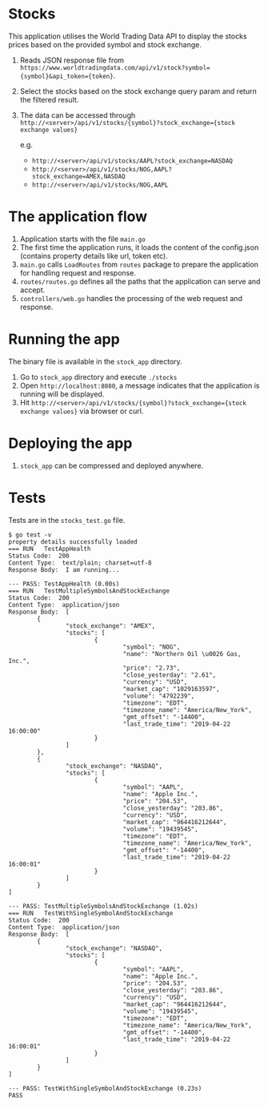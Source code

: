 # Stocks

This application utilises the World Trading Data API to display the stocks prices based on the provided symbol and stock exchange.

1. Reads JSON response file from `https://www.worldtradingdata.com/api/v1/stock?symbol={symbol}&api_token={token}`.
2. Select the stocks based on the stock exchange query param and return the filtered result.
3. The data can be accessed through `http://<server>/api/v1/stocks/{symbol}?stock_exchange={stock exchange values}`
   
   e.g. 
   
   - `http://<server>/api/v1/stocks/AAPL?stock_exchange=NASDAQ`
   - `http://<server>/api/v1/stocks/NOG,AAPL?stock_exchange=AMEX,NASDAQ`
   - `http://<server>/api/v1/stocks/NOG,AAPL`

   
# The application flow

1. Application starts with the file `main.go`
2. The first time the application runs, it loads the content of the config.json (contains property details like url, token etc).
3. `main.go` calls `LoadRoutes` from `routes` package to prepare the application for handling request and response.
4. `routes/routes.go` defines all the paths that the application can serve and accept.
5. `controllers/web.go` handles the processing of the web request and response. 

# Running the app

The binary file is available in the `stock_app` directory.

1. Go to `stock_app` directory and execute `./stocks`
2. Open `http://localhost:8080`, a message indicates that the application is running will be displayed.
3. Hit `http://<server>/api/v1/stocks/{symbol}?stock_exchange={stock exchange values}` via browser or curl.

# Deploying the app
1. `stock_app` can be compressed and deployed anywhere.

# Tests

Tests are in the `stocks_test.go` file.

```
$ go test -v
property details successfully loaded
=== RUN   TestAppHealth
Status Code:  200
Content Type:  text/plain; charset=utf-8
Response Body:  I am running...

--- PASS: TestAppHealth (0.00s)
=== RUN   TestMultipleSymbolsAndStockExchange
Status Code:  200
Content Type:  application/json
Response Body:  [
        {
                "stock_exchange": "AMEX",
                "stocks": [
                        {
                                "symbol": "NOG",
                                "name": "Northern Oil \u0026 Gas, Inc.",
                                "price": "2.73",
                                "close_yesterday": "2.61",
                                "currency": "USD",
                                "market_cap": "1029163597",
                                "volume": "4792239",
                                "timezone": "EDT",
                                "timezone_name": "America/New_York",
                                "gmt_offset": "-14400",
                                "last_trade_time": "2019-04-22 16:00:00"
                        }
                ]
        },
        {
                "stock_exchange": "NASDAQ",
                "stocks": [
                        {
                                "symbol": "AAPL",
                                "name": "Apple Inc.",
                                "price": "204.53",
                                "close_yesterday": "203.86",
                                "currency": "USD",
                                "market_cap": "964416212644",
                                "volume": "19439545",
                                "timezone": "EDT",
                                "timezone_name": "America/New_York",
                                "gmt_offset": "-14400",
                                "last_trade_time": "2019-04-22 16:00:01"
                        }
                ]
        }
]

--- PASS: TestMultipleSymbolsAndStockExchange (1.02s)
=== RUN   TestWithSingleSymbolAndStockExchange
Status Code:  200
Content Type:  application/json
Response Body:  [
        {
                "stock_exchange": "NASDAQ",
                "stocks": [
                        {
                                "symbol": "AAPL",
                                "name": "Apple Inc.",
                                "price": "204.53",
                                "close_yesterday": "203.86",
                                "currency": "USD",
                                "market_cap": "964416212644",
                                "volume": "19439545",
                                "timezone": "EDT",
                                "timezone_name": "America/New_York",
                                "gmt_offset": "-14400",
                                "last_trade_time": "2019-04-22 16:00:01"
                        }
                ]
        }
]

--- PASS: TestWithSingleSymbolAndStockExchange (0.23s)
PASS

```
